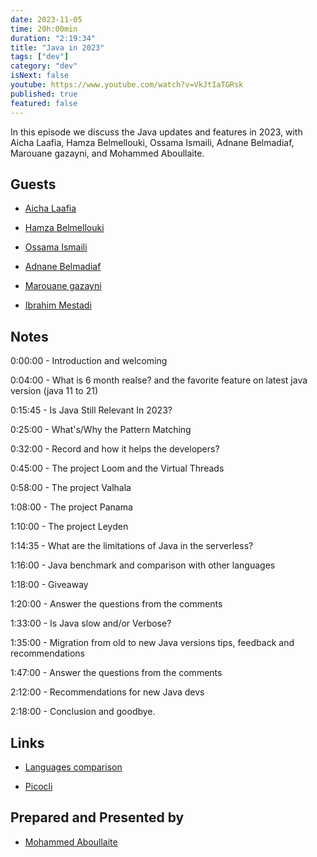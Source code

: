 ```yaml
---
date: 2023-11-05
time: 20h:00min
duration: "2:19:34"
title: "Java in 2023"
tags: ["dev"]
category: "dev"
isNext: false
youtube: https://www.youtube.com/watch?v=VkJtIaTGRsk
published: true
featured: false
---
```


In this episode we discuss the Java updates and features in 2023, with Aicha Laafia, Hamza Belmellouki, Ossama Ismaili, Adnane Belmadiaf, Marouane gazayni, and Mohammed Aboullaite.

## Guests

- [Aicha Laafia](https://twitter.com/AichaLaafia)

- [Hamza Belmellouki](https://www.linkedin.com/in/hamzabelmellouki/)

- [Ossama Ismaili](https://x.com/ossamaismaili)

- [Adnane Belmadiaf](https://www.facebook.com/AdnaneBelmadiaf)

- [Marouane gazayni](https://twitter.com/mgazanayi)

- [Ibrahim Mestadi](https://x.com/ibrahimmestadi)

## Notes

0:00:00 - Introduction and welcoming

0:04:00 - What is 6 month realse? and the favorite feature on latest java version (java 11 to 21)

0:15:45 - Is Java Still Relevant In 2023?

0:25:00 - What's/Why the Pattern Matching

0:32:00 - Record and how it helps the developers?

0:45:00 - The project Loom and the Virtual Threads

0:58:00 - The project Valhala

1:08:00 - The project Panama

1:10:00 - The project Leyden

1:14:35 - What are the limitations of Java in the serverless?

1:16:00 - Java benchmark and comparison with other languages

1:18:00 - Giveaway

1:20:00 - Answer the questions from the comments

1:33:00 - Is Java slow and/or Verbose?

1:35:00 - Migration from old to new Java versions tips, feedback and recommendations

1:47:00 - Answer the questions from the comments

2:12:00 - Recommendations for new Java devs

2:18:00 - Conclusion and goodbye.

## Links

- [Languages comparison](https://thenewstack.io/which-programming-languages-use-the-least-electricity/)

- [Picocli](https://picocli.info/)

## Prepared and Presented by

- [Mohammed Aboullaite](https://twitter.com/laytoun)
